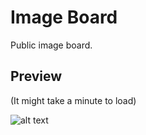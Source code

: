 # Image Board
Public image board.

## Preview
(It might take a minute to load)

![alt text](https://pli.io/dAXSs.gif)
